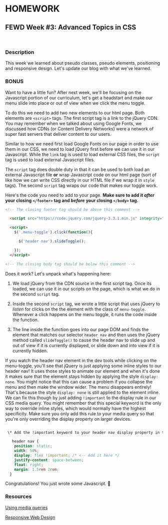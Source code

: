 # HOMEWORK

## FEWD Week #3: Advanced Topics in CSS

<br>

### Description

This week we learned about pseudo classes, pseudo elements, positioning and responsive design.  Let's update our blog with what we've learned.


### BONUS

Want to have a little fun?  After next week, we'll be focusing on the Javascript portion of our curriculum, let's get a headstart and make our menu slide into place or out of view when we click the menu toggle.

To do this we need to add two new elements to our html page.  Both elements are `<script>` tags.  The first script tag is a link to the jQuery CDN.  You may remember when we talked about using Google Fonts, we discussed how CDNs (or Content Delivery Networks) were a network of super fast servers that deliver content to our users.

Similar to how we need first load Google Fonts on our page in order to use them in our CSS, we need to load jQuery first before we can use it in our Javascript.  While the `link` tag is used to load external CSS files, the `script` tag is used to load external Javascript files.

The `script` tag does double duty in that it can be used to both load an external Javascript file **or** wrap Javascript code on our html page (sort of like how we can write CSS directly in our HTML file if we wrap it in `style` tags).  The second `script` tag wraps our code that makes our toggle work.

Here's the code you need to add to your page.  **Make sure to add it _after_ your closing `</footer>` tag and _before_ your closing `</body>` tag.**

```html
<!-- The closing footer tag should be above this comment -->

  <script src="https://code.jquery.com/jquery-3.3.1.min.js" integrity="sha256-FgpCb/KJQlLNfOu91ta32o/NMZxltwRo8QtmkMRdAu8=" crossorigin="anonymous"></script>

  <script>
    $('.menu-toggle').click(function(){

      $('header nav').slideToggle();

    });
  </script>

<!-- The closing body tag should be below this comment -->
```

Does it work?  Let's unpack what's happening here:

1. We load jQuery from the CDN source in the first script tag.  Once its loaded, we can use it in our scripts on the page, which is what we do in the second `script` tag.

2. Inside the second `script` tag, we wrote a little script that uses jQuery to *listen* for clicks on the the element with the class of `menu-toggle`.  Whenever a click happens on the menu toggle, it runs the code inside the function.

3. The line inside the function goes into our page DOM and finds the element that matches our selector `header nav` and then uses the jQuery method called `slideToggle()` to cause the header nav to slide up and out of view if it is currently displayed, or slide down and into view if it is currently hidden.

If you watch the header nav element in the dev tools while clicking on the menu-toggle, you'll see that jQuery is just applying some inline styles to our header nav!  It uses those styles to animate our element and when it's done it makes sure that the element stays hidden by applying the style `display: none`.  You might notice that this can cause a problem if you collapse the menu and then make the window wider.  The menu disappears entirely!  That's because the style `display: none` is still applied to the element inline.  We can fix this though by just adding `!important` to the display rule in our CSS media query.  You might remember that this special keyword is the only way to override inline styles, which would normally have the highest specificity. Make sure you only add this rule to your media query so that you're only overriding the display property on larger devices.

```css

 \* Add the !important keyword to your header nav display property in the media query *\

   header nav {
    position: static;
    width: 50%;
    display: flex !important; /* <-- Add it here */
    justify-content: space-between;
    float: right;
    margin: 1.5rem 2rem;
  }

```

Congratulations!  You just wrote some Javascript.  :tada:




### Resources

[Using media queries](https://developer.mozilla.org/en-US/docs/Web/CSS/Media_Queries/Using_media_queries)

[Responsive Web Design](https://www.w3schools.com/css/css_rwd_mediaqueries.asp)


